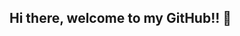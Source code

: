 ## Hi there, welcome to my GitHub!! 👋


<!--
**Iamnotsnowwhite/Iamnotsnowwhite** is a ✨ _special_ ✨ repository because its `README.md` (this file) appears on your GitHub profile.

Here are some ideas to get you started:

🔭 I’m currently preparating my exams in college 
🌱 I’m currently studying on Freie university berlin
📫 How to reach me: ....
💬 you can also find me on:
Linkedin: www.linkedin.com/in/zhaoguo-wei-282473306
Instagram: 

- 👯 I’m looking to collaborate on ...
- 🤔 I’m looking for help with ...
- 💬 Ask me about ...
- 📫 How to reach me: ...
- 😄 Pronouns: ...
- ⚡ Fun fact: ...
-->
